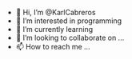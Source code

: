 - 👋 Hi, I’m @KarlCabreros
- 👀 I’m interested in programming 
- 🌱 I’m currently learning 
- 💞️ I’m looking to collaborate on ...
- 📫 How to reach me ...

<!---
KarlCabreros/KarlCabreros is a ✨ special ✨ repository because its `README.md` (this file) appears on your GitHub profile.
You can click the Preview link to take a look at your changes.
--->

